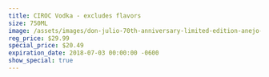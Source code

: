 ```yaml
---
title: CIROC Vodka - excludes flavors
size: 750ML
image: /assets/images/don-julio-70th-anniversary-limited-edition-anejo-t.jpg
reg_price: $29.99
special_price: $20.49
expiration_date: 2018-07-03 00:00:00 -0600
show_special: true
---
```


